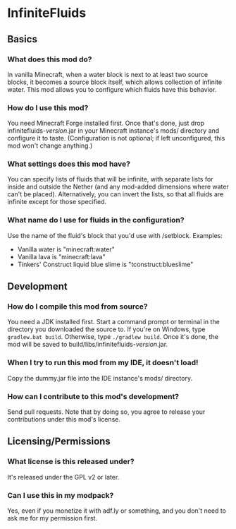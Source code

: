 # InfiniteFluids

## Basics

### What does this mod do?
In vanilla Minecraft, when a water block is next to at least two source blocks,
it becomes a source block itself, which allows collection of infinite water.
This mod allows you to configure which fluids have this behavior.

### How do I use this mod?
You need Minecraft Forge installed first. Once that's done, just drop
infinitefluids-*version*.jar in your Minecraft instance's mods/ directory and
configure it to taste. (Configuration is not optional; if left unconfigured,
this mod won't change anything.)

### What settings does this mod have?
You can specify lists of fluids that will be infinite, with separate lists for
inside and outside the Nether (and any mod-added dimensions where water can't
be placed). Alternatively, you can invert the lists, so that all fluids are
infinite except for those specified.

### What name do I use for fluids in the configuration?
Use the name of the fluid's block that you'd use with /setblock. Examples:
- Vanilla water is "minecraft:water"
- Vanilla lava is "minecraft:lava"
- Tinkers' Construct liquid blue slime is "tconstruct:blueslime"

## Development

### How do I compile this mod from source?
You need a JDK installed first. Start a command prompt or terminal in the
directory you downloaded the source to. If you're on Windows, type
`gradlew.bat build`. Otherwise, type `./gradlew build`. Once it's done, the mod
will be saved to build/libs/infinitefluids-*version*.jar.

### When I try to run this mod from my IDE, it doesn't load!
Copy the dummy.jar file into the IDE instance's mods/ directory.

### How can I contribute to this mod's development?
Send pull requests. Note that by doing so, you agree to release your
contributions under this mod's license.

## Licensing/Permissions

### What license is this released under?
It's released under the GPL v2 or later.

### Can I use this in my modpack?
Yes, even if you monetize it with adf.ly or something, and you don't need to
ask me for my permission first.
